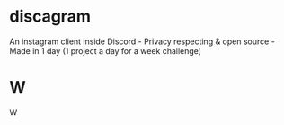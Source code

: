 # discagram
An instagram client inside Discord - Privacy respecting &amp; open source - Made in 1 day (1 project a day for a week challenge)

# W
W
